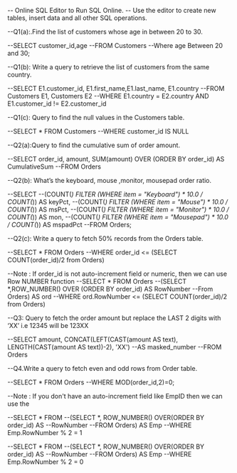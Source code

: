 -- Online SQL Editor to Run SQL Online.
-- Use the editor to create new tables, insert data and all other SQL operations.
 
--Q1(a):.Find the list of customers whose age in between 20 to 30.

--SELECT customer_id,age
--FROM Customers
--Where age Between 20 and 30;

--Q1(b): Write a query to retrieve the list of customers from the same country.

--SELECT E1.customer_id, E1.first_name,E1.last_name, E1.country
--FROM Customers E1, Customers E2
--WHERE E1.country = E2.country AND E1.customer_id != E2.customer_id

--Q1(c): Query to find the null values in the Customers table.

--SELECT * FROM Customers
--WHERE customer_id IS NULL

--Q2(a):Query to find the cumulative sum of order amount.

--SELECT order_id, amount, SUM(amount) OVER (ORDER BY order_id) AS CumulativeSum
--FROM Orders

--Q2(b): What’s the keyboard, mouse ,monitor, mousepad order ratio.

--SELECT
--(COUNT(*) FILTER (WHERE item = "Keyboard") * 10.0 / COUNT(*)) AS keyPct,
--(COUNT(*) FILTER (WHERE item = "Mouse") * 10.0 / COUNT(*)) AS msPct,
--(COUNT(*) FILTER (WHERE item = "Monitor") * 10.0 / COUNT(*)) AS mon,
--(COUNT(*) FILTER (WHERE item = "Mousepad") * 10.0 / COUNT(*)) AS mspadPct
--FROM Orders;

--Q2(c): Write a query to fetch 50% records from the Orders table.

--SELECT * FROM Orders
--WHERE order_id <= (SELECT COUNT(order_id)/2 from Orders)

--Note : If order_id is not auto-increment field or numeric, then we can use Row NUMBER function
--SELECT * FROM Orders
--(SELECT *,ROW_NUMBER() OVER (ORDER BY order_id) AS RowNumber
--From Orders) AS ord
--WHERE ord.RowNumber <= (SELECT COUNT(order_id)/2 from Orders)

--Q3: Query to fetch the order amount but replace the LAST 2 digits with ‘XX’ i.e 12345 will be 123XX

--SELECT amount, CONCAT(LEFT(CAST(amount AS text), LENGTH(CAST(amount AS text))-2), 'XX')
--AS masked_number
--FROM Orders

--Q4.Write a query to fetch even and odd rows from Order table.

--SELECT * FROM Orders
--WHERE MOD(order_id,2)=0;

--Note : If you don't have an auto-increment field like EmpID then we can use the

--SELECT * FROM
--(SELECT *, ROW_NUMBER() OVER(ORDER BY order_id) AS
--RowNumber
--FROM Orders) AS Emp
--WHERE Emp.RowNumber % 2 = 1

--SELECT * FROM
--(SELECT *, ROW_NUMBER() OVER(ORDER BY order_id) AS
--RowNumber
--FROM Orders) AS Emp
--WHERE Emp.RowNumber % 2 = 0
